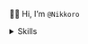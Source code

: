 👋🏼 Hi, I’m ```@Nikkoro ```

<details><summary>Skills
</summary>
<p>
Will update later
</p>
</details>

<!---
Nikkoro/Nikkoro is a ✨ special ✨ repository because its `README.md` (this file) appears on your GitHub profile.
You can click the Preview link to take a look at your changes.
--->
